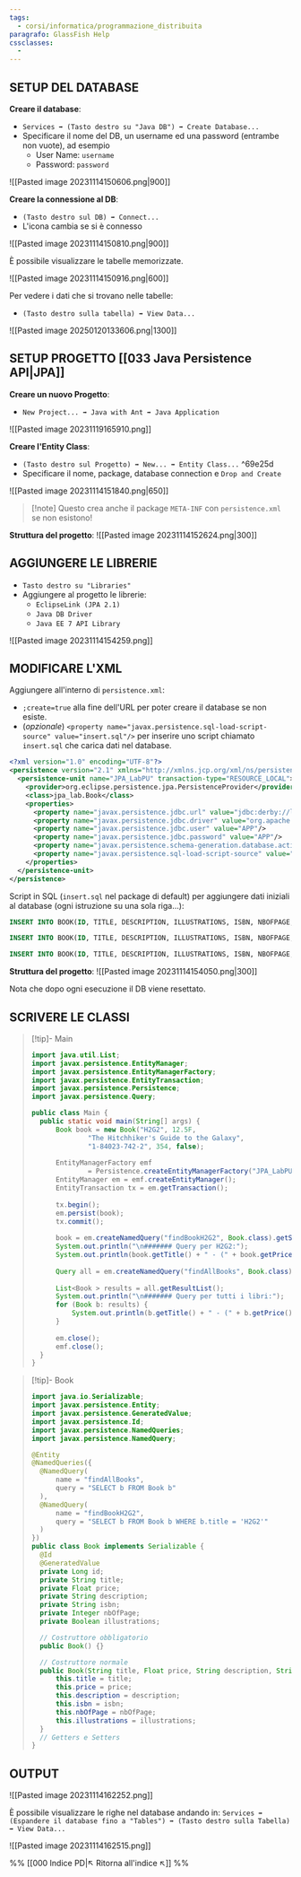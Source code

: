 ```yaml
---
tags:
  - corsi/informatica/programmazione_distribuita
paragrafo: GlassFish Help
cssclasses:
  - 
---
```

## SETUP DEL DATABASE
**Creare il database**:
- `Services ➡️ (Tasto destro su "Java DB") ➡️ Create Database...`
- Specificare il nome del DB, un username ed una password (entrambe non vuote), ad esempio
	- User Name: `username`
	- Password: `password`

![[Pasted image 20231114150606.png|900]]

**Creare la connessione al DB**:
- `(Tasto destro sul DB) ➡️ Connect...` 
- L'icona cambia se si è connesso

![[Pasted image 20231114150810.png|900]]

È possibile visualizzare le tabelle memorizzate.

![[Pasted image 20231114150916.png|600]]

Per vedere i dati che si trovano nelle tabelle:
- `(Tasto destro sulla tabella) ➡️ View Data...`

![[Pasted image 20250120133606.png|1300]]

## SETUP PROGETTO [[033 Java Persistence API|JPA]]
**Creare un nuovo Progetto**:
- `New Project... ➡️ Java with Ant ➡️ Java Application`

![[Pasted image 20231119165910.png]]

**Creare l'Entity Class**:
- `(Tasto destro sul Progetto) ➡️ New... ➡️ Entity Class...` ^69e25d
- Specificare il nome, package, database connection e `Drop and Create`

![[Pasted image 20231114151840.png|650]]

> [!note] Questo crea anche il package `META-INF` con `persistence.xml` se non esistono!

**Struttura del progetto**:
![[Pasted image 20231114152624.png|300]]

## AGGIUNGERE LE LIBRERIE
- `Tasto destro su "Libraries"` 
- Aggiungere al progetto le librerie: 
	- `EclipseLink (JPA 2.1)`
	- `Java DB Driver`
	- `Java EE 7 API Library`

![[Pasted image 20231114154259.png]]

## MODIFICARE L'XML
Aggiungere all'interno di `persistence.xml`: 
- `;create=true` alla fine dell'URL per poter creare il database se non esiste.
- (*opzionale*) `<property name="javax.persistence.sql-load-script-source" value="insert.sql"/>` per inserire uno script chiamato `insert.sql` che carica dati nel database.

```xml
<?xml version="1.0" encoding="UTF-8"?>
<persistence version="2.1" xmlns="http://xmlns.jcp.org/xml/ns/persistence" xmlns:xsi="http://www.w3.org/2001/XMLSchema-instance" xsi:schemaLocation="http://xmlns.jcp.org/xml/ns/persistence http://xmlns.jcp.org/xml/ns/persistence/persistence_2_1.xsd">
  <persistence-unit name="JPA_LabPU" transaction-type="RESOURCE_LOCAL">
    <provider>org.eclipse.persistence.jpa.PersistenceProvider</provider>
    <class>jpa_lab.Book</class>
    <properties>
      <property name="javax.persistence.jdbc.url" value="jdbc:derby://localhost:1527/JPA_Lab;create=true"/>
      <property name="javax.persistence.jdbc.driver" value="org.apache.derby.jdbc.ClientDriver"/>
      <property name="javax.persistence.jdbc.user" value="APP"/>
      <property name="javax.persistence.jdbc.password" value="APP"/>
      <property name="javax.persistence.schema-generation.database.action" value="drop-and-create"/>
	  <property name="javax.persistence.sql-load-script-source" value="insert.sql"/>
    </properties>
  </persistence-unit>
</persistence>
```

Script in SQL (`insert.sql` nel package di default) per aggiungere dati iniziali al database (ogni istruzione su una sola riga...):
```SQL
INSERT INTO BOOK(ID, TITLE, DESCRIPTION, ILLUSTRATIONS, ISBN, NBOFPAGE, PRICE) VALUES (1000, 'Beginning Java EE 6', 'Best Java EE book ever', 1, '1234-5678', 450, 49)

INSERT INTO BOOK(ID, TITLE, DESCRIPTION, ILLUSTRATIONS, ISBN, NBOFPAGE, PRICE) VALUES (1001, 'Beginning Java EE 7', 'No, this is the best ', 1, '5678-9012', 550, 53)

INSERT INTO BOOK(ID, TITLE, DESCRIPTION, ILLUSTRATIONS, ISBN, NBOFPAGE, PRICE) VALUES (1010, 'The Lord of the Rings', 'One ring to rule them all', 0, '9012-3456', 222, 23)
```

**Struttura del progetto**:
![[Pasted image 20231114154050.png|300]]

Nota che dopo ogni esecuzione il DB viene resettato.

## SCRIVERE LE CLASSI
> [!tip]- Main
>```Java
>import java.util.List;
>import javax.persistence.EntityManager;
>import javax.persistence.EntityManagerFactory;
>import javax.persistence.EntityTransaction;
>import javax.persistence.Persistence;
>import javax.persistence.Query;
>
>public class Main {
>	public static void main(String[] args) {
>		Book book = new Book("H2G2", 12.5F,
>				"The Hitchhiker's Guide to the Galaxy",
>				"1-84023-742-2", 354, false);
>		
>		EntityManagerFactory emf
>				= Persistence.createEntityManagerFactory("JPA_LabPU");
>		EntityManager em = emf.createEntityManager();
>		EntityTransaction tx = em.getTransaction();
>		
>		tx.begin();
>		em.persist(book);
>		tx.commit();
>		
>		book = em.createNamedQuery("findBookH2G2", Book.class).getSingleResult();
>		System.out.println("\n####### Query per H2G2:");
>		System.out.println(book.getTitle() + " - (" + book.getPrice() + " €) - " + book.getDescription());
>		
>		Query all = em.createNamedQuery("findAllBooks", Book.class);
>		
>		List<Book‎ > results = all.getResultList();
>		System.out.println("\n####### Query per tutti i libri:");
>		for (Book b: results) {
>			System.out.println(b.getTitle() + " - (" + b.getPrice() + " €) - " + b.getDescription());
>		}
>		
>		em.close();
>		emf.close();
>	}	
>}
>```

> [!tip]- Book
>```Java
>import java.io.Serializable;
>import javax.persistence.Entity;
>import javax.persistence.GeneratedValue;
>import javax.persistence.Id;
>import javax.persistence.NamedQueries;
>import javax.persistence.NamedQuery;
>
>@Entity
>@NamedQueries({
>	@NamedQuery(
>		name = "findAllBooks",
>		query = "SELECT b FROM Book b"
>	),
>	@NamedQuery(
>		name = "findBookH2G2",
>		query = "SELECT b FROM Book b WHERE b.title = 'H2G2'"
>	)
>})
>public class Book implements Serializable {
>	@Id
>	@GeneratedValue
>	private Long id;
>	private String title;
>	private Float price;
>	private String description;
>	private String isbn;
>	private Integer nbOfPage;
>	private Boolean illustrations;
>
>	// Costruttore obbligatorio
>	public Book() {}
>
>	// Costruttore normale
>	public Book(String title, Float price, String description, String isbn, Integer nbOfPage, Boolean illustrations) {
>		this.title = title;
>		this.price = price;
>		this.description = description;
>		this.isbn = isbn;
>		this.nbOfPage = nbOfPage;
>		this.illustrations = illustrations;
>	}
>	// Getters e Setters
>}
>```

## OUTPUT
![[Pasted image 20231114162252.png]]

È possibile visualizzare le righe nel database andando in:
`Services ➡️ (Espandere il database fino a "Tables") ➡️ (Tasto destro sulla Tabella) ➡️ View Data...`

![[Pasted image 20231114162515.png]]

%%
[[000 Indice PD|↖ Ritorna all'indice ↖]]
%%